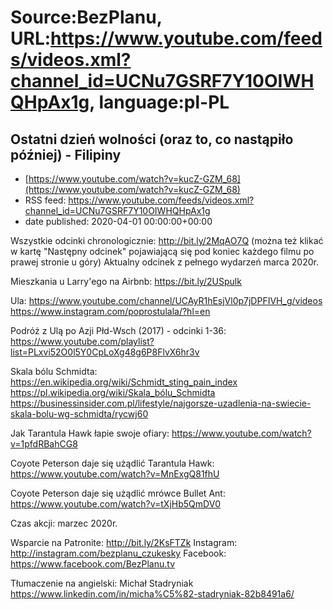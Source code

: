 # Source:BezPlanu, URL:https://www.youtube.com/feeds/videos.xml?channel_id=UCNu7GSRF7Y10OIWHQHpAx1g, language:pl-PL

## Ostatni dzień wolności (oraz to, co nastąpiło później) - Filipiny
 - [https://www.youtube.com/watch?v=kucZ-GZM_68](https://www.youtube.com/watch?v=kucZ-GZM_68)
 - RSS feed: https://www.youtube.com/feeds/videos.xml?channel_id=UCNu7GSRF7Y10OIWHQHpAx1g
 - date published: 2020-04-01 00:00:00+00:00

Wszystkie odcinki chronologicznie: http://bit.ly/2MqAO7Q
(można też klikać w kartę "Następny odcinek" pojawiającą się pod koniec każdego filmu po prawej stronie u góry)
Aktualny odcinek z pełnego wydarzeń marca 2020r.

Mieszkania u Larry'ego na Airbnb: https://bit.ly/2USpulk

Ula:
https://www.youtube.com/channel/UCAyR1hEsjVl0p7jDPFIVH_g/videos
https://www.instagram.com/poprostulala/?hl=en

Podróż z Ulą po Azji Płd-Wsch (2017) - odcinki 1-36:
https://www.youtube.com/playlist?list=PLxvi52O0l5Y0CpLoXg48g6P8FlvX6hr3v

Skala bólu Schmidta:
https://en.wikipedia.org/wiki/Schmidt_sting_pain_index
https://pl.wikipedia.org/wiki/Skala_bólu_Schmidta
https://businessinsider.com.pl/lifestyle/najgorsze-uzadlenia-na-swiecie-skala-bolu-wg-schmidta/rycwj60

Jak Tarantula Hawk łapie swoje ofiary:
https://www.youtube.com/watch?v=1pfdRBahCG8

Coyote Peterson daje się użądlić Tarantula Hawk:
https://www.youtube.com/watch?v=MnExgQ81fhU

Coyote Peterson daje się użądlić mrówce Bullet Ant:
https://www.youtube.com/watch?v=tXjHb5QmDV0

Czas akcji: marzec 2020r.

Wsparcie na Patronite: http://bit.ly/2KsFTZk 
Instagram: http://instagram.com/bezplanu_czukesky 
Facebook: https://www.facebook.com/BezPlanu.tv 

Tłumaczenie na angielski: Michał Stadryniak
https://www.linkedin.com/in/micha%C5%82-stadryniak-82b8491a6/

